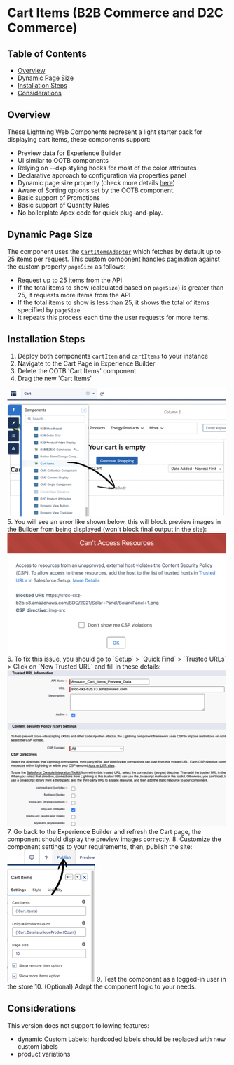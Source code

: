 # Cart Items (B2B Commerce and D2C Commerce)

## Table of Contents
- [Overview](#overview)
- [Dynamic Page Size](#dynamic-page-size)
- [Installation Steps](#installation-steps)
- [Considerations](#considerations)

## Overview
These Lightning Web Components represent a light starter pack for displaying cart items, these components support:
- Preview data for Experience Builder
- UI similar to OOTB components
- Relying on --dxp styling hooks for most of the color attributes
- Declarative approach to configuration via properties panel
- Dynamic page size property (check more details [here](#dynamic-page-size))
- Aware of Sorting options set by the OOTB component.
- Basic support of Promotions
- Basic support of Quantity Rules
- No boilerplate Apex code for quick plug-and-play.

## Dynamic Page Size
The component uses the [`CartItemsAdapter`](https://developer.salesforce.com/docs/atlas.en-us.b2b_b2c_comm_dev.meta/b2b_b2c_comm_dev/b2b_b2c_comm_display_lwc_apis.htm#Adapters-in-the-Commerce-Namespace) which fetches by default up to 25 items per request. This custom component handles pagination against the custom property `pageSize` as follows:
- Request up to 25 items from the API
- If the total items to show (calculated based on `pageSize`) is greater than 25, it requests more items from the API
- If the total items to show is less than 25, it shows the total of items specified by `pageSize`
- It repeats this process each time the user requests for more items.

## Installation Steps
1. Deploy both components `cartItem` and `cartItems` to your instance
2. Navigate to the Cart Page in Experience Builder
3. Delete the OOTB 'Cart Items' component
4. Drag the new 'Cart Items'
<img src="./docs/images/builder-drag-and-drop.png" width="500">
5. You will see an error like shown below, this will block preview images in the Builder from being displayed (won't block final output in the site):
<img src="./docs/images/csp-alert.png" width="500">
6. To fix this issue, you should go to `Setup` > `Quick Find` > `Trusted URLs` > Click on `New Trusted URL` and fill in these details:
<img src="./docs/images/csp-setup.png" width="500">
7. Go back to the Experience Builder and refresh the Cart page, the component should display the preview images correctly.
8. Customize the component settings to your requirements, then, publish the site:
<img src="./docs/images/builder-publish.png" width="200">
9. Test the component as a logged-in user in the store
10. (Optional) Adapt the component logic to your needs.

## Considerations
This version does not support following features:
- dynamic Custom Labels; hardcoded labels should be replaced with new custom labels
- product variations